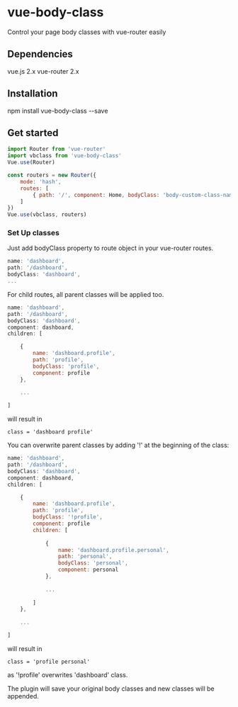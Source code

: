 # vue-body-class
Control your page body classes with vue-router easily

## Dependencies
vue.js 2.x
vue-router 2.x

## Installation

npm install vue-body-class --save

## Get started

```js
import Router from 'vue-router'
import vbclass from 'vue-body-class'
Vue.use(Router)

const routers = new Router({
    mode: 'hash',
    routes: [
        { path: '/', component: Home, bodyClass: 'body-custom-class-name-for-Home-route' }
    ]
})
Vue.use(vbclass, routers)
```

### Set Up classes

Just add bodyClass property to route object in your vue-router routes.

```js
name: 'dashboard',
path: '/dashboard',
bodyClass: 'dashboard',
...
```

For child routes, all parent classes will be applied too.

```js
name: 'dashboard',
path: '/dashboard',
bodyClass: 'dashboard',
component: dashboard,
children: [

    {
        name: 'dashboard.profile',
        path: 'profile',
        bodyClass: 'profile',
        component: profile
    },
    
    ...

]
```

will result in 

```
class = 'dashboard profile'
```

You can overwrite parent classes by adding '!' at the beginning of the class:
```js
name: 'dashboard',
path: '/dashboard',
bodyClass: 'dashboard',
component: dashboard,
children: [

    {
        name: 'dashboard.profile',
        path: 'profile',
        bodyClass: '!profile',
        component: profile
        children: [
        
            {
                name: 'dashboard.profile.personal',
                path: 'personal',
                bodyClass: 'personal',
                component: personal
            },
            
            ...
        
        ]
    },
    
    ...

]
```
will result in 

```
class = 'profile personal'
```

as '!profile' overwrites 'dashboard' class.

The plugin will save your original body classes and new classes will be appended.



